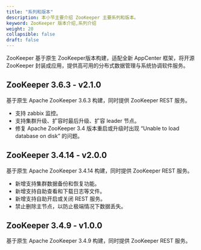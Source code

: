 ```yaml
---
title: "系列和版本"
description: 本小节主要介绍 ZooKeeper 主要系列和版本。 
keyword: ZooKeeper 版本介绍,系列介绍 
weight: 20
collapsible: false
draft: false
---
```


ZooKeeper 基于原生 ZooKeeper版本构建，适配全新 AppCenter 框架，将开源 ZooKeeper 封装成应用，提供高可用的分布式数据管理与系统协调软件服务。

## ZooKeeper 3.6.3 - v2.1.0

基于原生 Apache ZooKeeper 3.6.3 构建，同时提供 ZooKeeper REST 服务。

- 支持 zabbix 监控。
- 支持集群升级、扩容时最后升级、扩容 leader 节点。
- 修复 Apache ZooKeeper 3.4 版本重启或升级时出现 “Unable to load database on disk” 的问题。

## ZooKeeper 3.4.14 - v2.0.0

基于原生 Apache ZooKeeper 3.4.14 构建，同时提供 ZooKeeper REST 服务。

- 新增支持集群数据备份和恢复功能。
- 新增支持自助查看和下载日志等文件。
- 新增支持自助开启或关闭 REST 服务。
- 禁止删除主节点，以防止极端情况下数据丢失。

<!-- ## ZooKeeper 3.4.13 - v1.3.1

基于原生 Apache ZooKeeper 3.4.13 构建，同时提供 ZooKeeper REST 服务。

- 支持在 Region 多可用区区域部署，同城多活。

## ZooKeeper 3.4.13 - v1.3.0

基于原生 Apache ZooKeeper 3.4.13 构建，同时提供 ZooKeeper REST 服务。

- 新增了开启管理员帐号来允许管理访问权限。
- 开放了 tickTime 等常用的配置项供用户开发测试使用。
- 对 HealthCheck 和监控做了一些优化。 -->

## ZooKeeper 3.4.9 - v1.0.0

基于原生 Apache ZooKeeper 3.4.9 构建，同时提供 ZooKeeper REST 服务。
